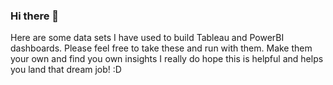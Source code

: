 ### Hi there 👋
Here are some data sets I have used to build Tableau and PowerBI dashboards.
 Please feel free to take these and run with them. Make them your own and find you own insights
I really do hope this is helpful and helps you land that dream job! :D


